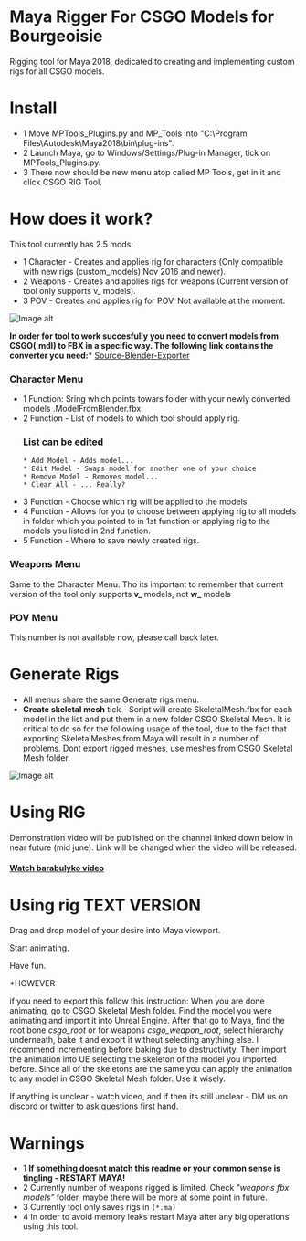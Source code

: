 # Maya Rigger For CSGO Models for Bourgeoisie
Rigging tool for Maya 2018, dedicated to creating and implementing custom rigs for all CSGO models.

# Install
- 1 Move MPTools_Plugins.py and MP_Tools into "C:\Program Files\Autodesk\Maya2018\bin\plug-ins".
- 2 Launch Мауа, go to Windows/Settings/Plug-in Manager, tick on MPTools_Plugins.py.
- 3 There now should be new menu atop called MP Tools, get in it and click CSGO RIG Tool.

# How does it work?
This tool currently has 2.5 mods:
  * 1 Character - Creates and applies rig for characters (Only compatible with new rigs (custom_models) Nov 2016 and newer).
  * 2 Weapons - Creates and applies rigs for weapons (Current version of tool only supports v_ models).
  * 3 POV - Creates and applies rig for POV. Not available at the moment. 
  
![Image alt](https://github.com/mpsterprod/Maya-CSGO-Rigger/raw/master/misc/tool.jpg)
  
**In order for tool to work succesfully you need to convert models from CSGO(.mdl) to FBX in a specific way.
The following link contains the converter you need:*** [Source-Blender-Exporter](https://github.com/mpsterprod/Source-Blender-Exporter)
### Character Menu
- 1 Function: Sring which points towars folder with your newly converted models .ModelFromBlender.fbx
- 2 Function - List of models to which tool should apply rig.
  ### List can be edited
  ```
  * Add Model - Adds model...
  * Edit Model - Swaps model for another one of your choice
  * Remove Model - Removes model...
  * Clear All - ... Really?
  ```
- 3 Function - Choose which rig will be applied to the models.
- 4 Function - Allows for you to choose between applying rig to all models in folder which you pointed to in 1st function or applying rig to the models you listed in 2nd function. 
- 5 Function - Where to save newly created rigs.

### Weapons Menu
Same to the Character Menu.
Tho its important to remember that current version of the tool only supports **v_** models, not **w_**  models

### POV Menu
This number is not available now, please call back later. 

# Generate Rigs
+ All menus share the same Generate rigs menu.
+ **Create skeletal mesh** tick - Script will create SkeletalMesh.fbx for each model in the list and put them in a new folder CSGO Skeletal Mesh.
It is critical to do so for the following usage of the tool, due to the fact that exporting SkeletalMeshes from Maya will result in a number of problems.
Dont export rigged meshes, use meshes from CSGO Skeletal Mesh folder. 

![Image alt](https://github.com/mpsterprod/Maya-CSGO-Rigger/raw/master/misc/tool_generate.jpg)

# Using RIG
Demonstration video will be published on the channel linked down below in near future (mid june). Link will be changed when the video will be released. 
#### [Watch barabulyko video](https://www.youtube.com/channel/UCXvI8JRMsskPQrpQoSLeeBA)

# Using rig TEXT VERSION
Drag and drop model of your desire into Maya viewport.

Start animating.

Have fun.

*HOWEVER

if you need to export this follow this instruction:
When you are done animating, go to CSGO Skeletal Mesh folder.
Find the model you were animating and import it into Unreal Engine.
After that go to Maya, find the root bone *csgo_root* or for weapons *csgo_weapon_root*, select hierarchy underneath, bake it and export it without selecting anything else. I recommend incrementing before baking due to destructivity. 
Then import the animation into UE selecting the skeleton of the model you imported before.
Since all of the skeletons are the same you can apply the animation to any model in CSGO Skeletal Mesh folder. Use it wisely. 

If anything is unclear - watch video, and if then its still unclear - DM us on discord or twitter to ask questions first hand.

# Warnings
+ 1 **If something doesnt match this readme or your common sense is tingling - RESTART MAYA!**
+ 2 Currently number of weapons rigged is limited. Check *"weapons fbx models"* folder, maybe there will be more at some point in future.
+ 3 Currently tool only saves rigs in  ```(*.ma)```
+ 4 In order to avoid memory leaks restart Maya after any big operations using this tool.
